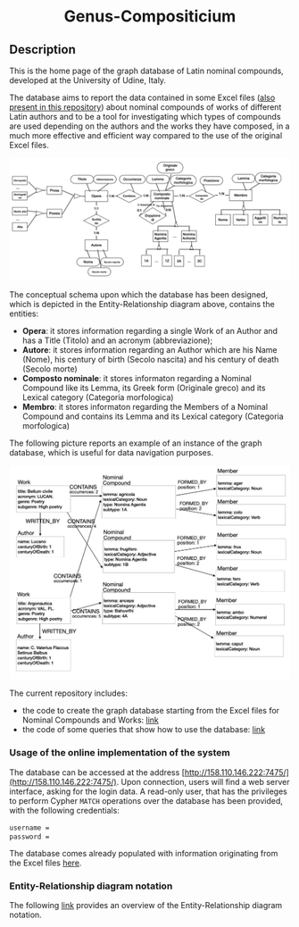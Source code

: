 <div align="center">  
  
  
# Genus-Compositicium
  
</div>

## Description 

This is the home page of the graph database of Latin nominal compounds, developed at the University of Udine, Italy.

The database aims to report the data contained in some Excel files ([also present in this repository](https://github.com/AI4CH-UniUD/Genus-Compositicium/tree/main/Dataset)) about nominal compounds of works of different Latin authors and to be a tool for investigating which types of compounds are used depending on the authors and the works they have composed, in a much more effective and efficient way compared to the use of the original Excel files.

<p align="center">
<img src="https://github.com/AI4CH-UniUD/Genus-Compositicium/blob/main/ER_CompostiNominali.png" alt="Overall Entity-Relationship diagram" />
</p>

The conceptual schema upon which the database has been designed, which is depicted in the Entity-Relationship diagram above, contains the entities:
* **Opera**: it stores information regarding a single Work of an Author and has a Title (Titolo) and an acronym (abbreviazione);
* **Autore**: it stores information regarding an Author which are his Name (Nome), his century of birth (Secolo nascita) and his century of death (Secolo morte)
*  **Composto nominale**: it stores informaton regarding a Nominal Compound like its Lemma, its Greek form (Originale greco) and its Lexical category (Categoria morfologica)
* **Membro**: it stores informaton regarding the Members of a Nominal Compound and contains its Lemma and its Lexical category (Categoria morfologica)

The following picture reports an example of an instance of the graph database, which is useful for data navigation purposes.

<p align="center">
<img src="https://github.com/AI4CH-UniUD/Genus-Compositicium/blob/main/DB_Grafo_Composti_Nominali.png" alt="Subgraph of the Nominal Compounds graph" />
</p>

The current repository includes:
* the code to create the graph database starting from the Excel files for Nominal Compounds and Works: [link](https://github.com/AI4CH-UniUD/Genus-Compositicium/tree/main/Database/src/main/java/it/gt/tesi/compostinominali)
* the code of some queries that show how to use the database: [link](https://github.com/AI4CH-UniUD/Genus-Compositicium/blob/main/example_queries.txt)


### Usage of the online implementation of the system

The database can be accessed at the address [http://158.110.146.222:7475/](http://158.110.146.222:7475/). Upon connection, users will find a web server interface, asking for the login data. 
A read-only user, that has the privileges to perform Cypher `MATCH` operations over the database has been provided, with the following credentials: 
```
username = 
password = 
```
The database comes already populated with information originating from the Excel files [here](https://github.com/AI4CH-UniUD/Genus-Compositicium/tree/main/Dataset).

### Entity-Relationship diagram notation

The following [link](https://github.com/dslab-uniud/Database-indoor/blob/main/README.md) provides an overview of the Entity-Relationship diagram notation.
